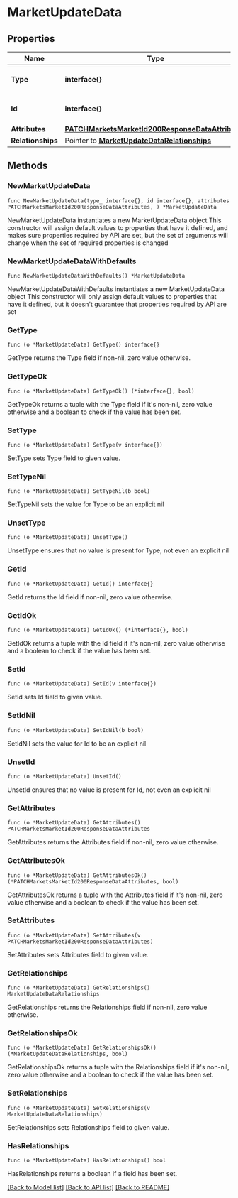 # MarketUpdateData

## Properties

Name | Type | Description | Notes
------------ | ------------- | ------------- | -------------
**Type** | **interface{}** | The resource&#39;s type | 
**Id** | **interface{}** | The resource&#39;s id | 
**Attributes** | [**PATCHMarketsMarketId200ResponseDataAttributes**](PATCHMarketsMarketId200ResponseDataAttributes.md) |  | 
**Relationships** | Pointer to [**MarketUpdateDataRelationships**](MarketUpdateDataRelationships.md) |  | [optional] 

## Methods

### NewMarketUpdateData

`func NewMarketUpdateData(type_ interface{}, id interface{}, attributes PATCHMarketsMarketId200ResponseDataAttributes, ) *MarketUpdateData`

NewMarketUpdateData instantiates a new MarketUpdateData object
This constructor will assign default values to properties that have it defined,
and makes sure properties required by API are set, but the set of arguments
will change when the set of required properties is changed

### NewMarketUpdateDataWithDefaults

`func NewMarketUpdateDataWithDefaults() *MarketUpdateData`

NewMarketUpdateDataWithDefaults instantiates a new MarketUpdateData object
This constructor will only assign default values to properties that have it defined,
but it doesn't guarantee that properties required by API are set

### GetType

`func (o *MarketUpdateData) GetType() interface{}`

GetType returns the Type field if non-nil, zero value otherwise.

### GetTypeOk

`func (o *MarketUpdateData) GetTypeOk() (*interface{}, bool)`

GetTypeOk returns a tuple with the Type field if it's non-nil, zero value otherwise
and a boolean to check if the value has been set.

### SetType

`func (o *MarketUpdateData) SetType(v interface{})`

SetType sets Type field to given value.


### SetTypeNil

`func (o *MarketUpdateData) SetTypeNil(b bool)`

 SetTypeNil sets the value for Type to be an explicit nil

### UnsetType
`func (o *MarketUpdateData) UnsetType()`

UnsetType ensures that no value is present for Type, not even an explicit nil
### GetId

`func (o *MarketUpdateData) GetId() interface{}`

GetId returns the Id field if non-nil, zero value otherwise.

### GetIdOk

`func (o *MarketUpdateData) GetIdOk() (*interface{}, bool)`

GetIdOk returns a tuple with the Id field if it's non-nil, zero value otherwise
and a boolean to check if the value has been set.

### SetId

`func (o *MarketUpdateData) SetId(v interface{})`

SetId sets Id field to given value.


### SetIdNil

`func (o *MarketUpdateData) SetIdNil(b bool)`

 SetIdNil sets the value for Id to be an explicit nil

### UnsetId
`func (o *MarketUpdateData) UnsetId()`

UnsetId ensures that no value is present for Id, not even an explicit nil
### GetAttributes

`func (o *MarketUpdateData) GetAttributes() PATCHMarketsMarketId200ResponseDataAttributes`

GetAttributes returns the Attributes field if non-nil, zero value otherwise.

### GetAttributesOk

`func (o *MarketUpdateData) GetAttributesOk() (*PATCHMarketsMarketId200ResponseDataAttributes, bool)`

GetAttributesOk returns a tuple with the Attributes field if it's non-nil, zero value otherwise
and a boolean to check if the value has been set.

### SetAttributes

`func (o *MarketUpdateData) SetAttributes(v PATCHMarketsMarketId200ResponseDataAttributes)`

SetAttributes sets Attributes field to given value.


### GetRelationships

`func (o *MarketUpdateData) GetRelationships() MarketUpdateDataRelationships`

GetRelationships returns the Relationships field if non-nil, zero value otherwise.

### GetRelationshipsOk

`func (o *MarketUpdateData) GetRelationshipsOk() (*MarketUpdateDataRelationships, bool)`

GetRelationshipsOk returns a tuple with the Relationships field if it's non-nil, zero value otherwise
and a boolean to check if the value has been set.

### SetRelationships

`func (o *MarketUpdateData) SetRelationships(v MarketUpdateDataRelationships)`

SetRelationships sets Relationships field to given value.

### HasRelationships

`func (o *MarketUpdateData) HasRelationships() bool`

HasRelationships returns a boolean if a field has been set.


[[Back to Model list]](../README.md#documentation-for-models) [[Back to API list]](../README.md#documentation-for-api-endpoints) [[Back to README]](../README.md)



